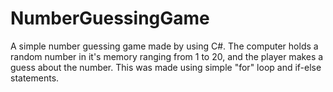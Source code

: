 # NumberGuessingGame
A simple number guessing game made by using C#.
The computer holds a random number in it's memory ranging from 1 to 20, and the player makes a guess about the number. This was made using simple "for" loop and if-else statements.
